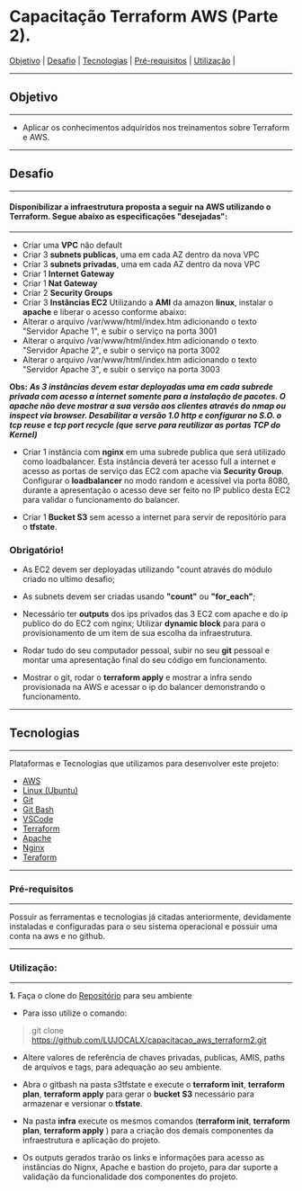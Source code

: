 # Capacitação Terraform AWS (Parte 2).
</h3>
<p align="center">
 <a href="#objetivo">Objetivo</a> |
 <a href="#desafio">Desafio</a> 
 |
 <a href="#tecnologias">Tecnologias</a> |
 <a href="#pré-requisitos">Pré-requisitos</a> |
 <a href="#utilização">Utilização</a> |

</p>

***
## Objetivo
***
- Aplicar os conhecimentos adquiridos nos treinamentos sobre Terraform e AWS.
***
## Desafio
***
#### Disponibilizar a infraestrutura proposta a seguir na AWS utilizando o Terraform. Segue abaixo as especificações "desejadas":
***
- Criar uma **VPC** não default
- Criar 3 **subnets publicas**, uma em cada AZ dentro da nova VPC
- Criar 3 **subnets privadas**, uma em cada AZ dentro da nova VPC
- Criar 1 **Internet Gateway**
- Criar 1 **Nat Gateway**
- Criar 2 **Security Groups**
- Criar 3 **Instâncias EC2** Utilizando a **AMI** da amazon **linux**, instalar o **apache** e liberar o acesso conforme abaixo:
- Alterar o arquivo /var/www/html/index.htm adicionando o texto "Servidor Apache 1", e subir o serviço na porta 3001
- Alterar o arquivo /var/www/html/index.htm adicionando o texto "Servidor Apache 2", e subir o serviço na porta 3002
- Alterar o arquivo /var/www/html/index.htm adicionando o texto "Servidor Apache 3", e subir o serviço na porta 3003

**Obs:** ***As 3 instâncias devem estar deployadas uma em cada subrede privada com acesso a internet somente para a instalação de pacotes. O apache não deve mostrar a sua versão aos clientes através do nmap ou inspect via browser. Desabilitar a versão 1.0 http e configurar no S.O. o tcp reuse e tcp port recycle (que serve para reutilizar as portas TCP do Kernel)***

- Criar 1 instância com **nginx** em uma subrede publica que será utilizado como loadbalancer. Esta instância deverá ter acesso full a internet e acesso as portas de serviço das EC2 com apache via **Security Group**. Configurar o **loadbalancer** no modo random e acessível via porta 8080, durante a apresentação o acesso deve ser feito no IP publico desta EC2 para validar o funcionamento do balancer.

- Criar 1 **Bucket S3** sem acesso a internet para servir de repositório para o **tfstate**.

### Obrigatório!

- As EC2 devem ser deployadas utilizando "count através do módulo criado no ultimo desafio;
- As subnets devem ser criadas usando **"count"** ou **"for_each"**;
- Necessário ter **outputs** dos ips privados das 3 EC2 com apache e do ip publico do do EC2 com nginx;
Utilizar **dynamic block** para para o provisionamento de um item de sua escolha da infraestrutura.

- Rodar tudo do seu computador pessoal, subir no seu **git** pessoal e montar uma apresentação final do seu código em funcionamento.

- Mostrar o git, rodar o **terraform apply** e mostrar a infra sendo provisionada na AWS e acessar o ip do balancer demonstrando o funcionamento.


***
## Tecnologias
***
Plataformas e Tecnologias que utilizamos para desenvolver este projeto:

- [AWS](https://aws.amazon.com/)
- [Linux (Ubuntu)](https://ubuntu.com/)
- [Git](https://www.github.com/)
- [Git Bash](https://git-scm.com)
- [VSCode](https://code.visualstudio.com/download)
- [Terraform](https://www.terraform.io/)
- [Apache](https://www.apache.org/)
- [Nginx](https://www.nginx.com/)
- [Teraform](https://registry.terraform.io/) 
***

### Pré-requisitos
***
Possuir as ferramentas e tecnologias já citadas anteriormente, devidamente instaladas e configuradas para o seu sistema operacional e possuir uma conta na aws e no github.
***
### Utilização:
***
**1.** Faça o clone do [Repositório](https://github.com/LUJOCALX/capacitacao_aws_terraform2) para seu ambiente

- Para isso utilize o comando:
>git clone https://github.com/LUJOCALX/capacitacao_aws_terraform2.git

- Altere valores de referência de chaves privadas, publicas, AMIS, paths de arquivos e tags, para adequação ao seu ambiente.  

- Abra o gitbash na pasta s3tfstate e execute o **terraform init**, **terraform plan**, **terraform apply** para gerar o **bucket S3** necessário para armazenar e versionar o **tfstate**.

- Na pasta **infra** execute os mesmos comandos (**terraform init**, **terraform plan**, **terraform apply** ) para a criação dos demais componentes da infraestrutura e aplicação do projeto.

- Os outputs gerados trarão os links e informações para acesso as instâncias do Nignx, Apache e bastion do projeto, para dar suporte a validação da funcionalidade dos componentes do projeto.
